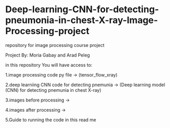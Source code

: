 # Deep-learning-CNN-for-detecting-pneumonia-in-chest-X-ray-Image-Processing-project
repository for  image processing course project

Project By: Moria Gabay and Arad Peleg

in this repository You will have access to: 

1.image processing code py file -> (tensor_flow_xray)

2.deep learniing CNN code for detecting pnemunia -> (Deep learning model (CNN) for detecting pnemunia in chest X-ray)

3.images before processing ->

4.images after processing ->

5.Guide to running the code in this read me


